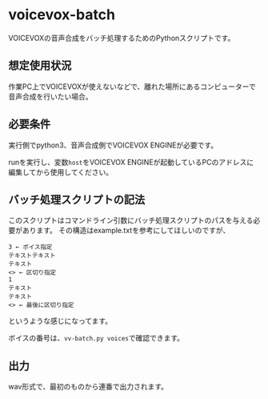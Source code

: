 # voicevox-batch
VOICEVOXの音声合成をバッチ処理するためのPythonスクリプトです。

## 想定使用状況
作業PC上でVOICEVOXが使えないなどで、離れた場所にあるコンピューターで音声合成を行いたい場合。

## 必要条件
実行側でpython3、音声合成側でVOICEVOX ENGINEが必要です。

runを実行し、変数`host`をVOICEVOX ENGINEが起動しているPCのアドレスに編集してから使用してください。

## バッチ処理スクリプトの記法
このスクリプトはコマンドライン引数にバッチ処理スクリプトのパスを与える必要があります。
その構造はexample.txtを参考にしてほしいのですが、
```
3 ← ボイス指定
テキストテキスト
テキスト
<> ← 区切り指定
1
テキスト
テキスト
<> ← 最後に区切り指定
```
というような感じになってます。

ボイスの番号は、`vv-batch.py voices`で確認できます。

## 出力
wav形式で、最初のものから連番で出力されます。
